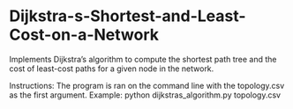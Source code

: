 # Dijkstra-s-Shortest-and-Least-Cost-on-a-Network
Implements Dijkstra’s algorithm to compute the shortest path tree and the cost of least-cost paths for a given node in the network.

Instructions:
    The program is ran on the command line with the topology.csv as the first argument.
Example:
    python dijkstras_algorithm.py topology.csv
